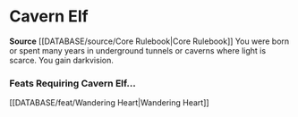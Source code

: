 ﻿---
id: '7'
name: Cavern Elf
rarity: Common
source: '[[DATABASE/source/Core Rulebook|Core Rulebook]]'
type: Heritage

---
# Cavern Elf

**Source** [[DATABASE/source/Core Rulebook|Core Rulebook]] 
You were born or spent many years in underground tunnels or caverns where light is scarce. You gain darkvision.

### Feats Requiring Cavern Elf...

[[DATABASE/feat/Wandering Heart|Wandering Heart]]